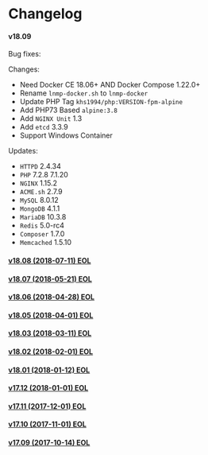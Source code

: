 Changelog
==============

#### v18.09

Bug fixes:

Changes:

* Need Docker CE 18.06+ AND Docker Compose 1.22.0+
* Rename `lnmp-docker.sh` to `lnmp-docker`
* Update PHP Tag `khs1994/php:VERSION-fpm-alpine`
* Add PHP73 Based `alpine:3.8`
* Add `NGINX Unit` 1.3
* Add `etcd` 3.3.9
* Support Windows Container

Updates:

* `HTTPD` 2.4.34
* `PHP` 7.2.8 7.1.20
* `NGINX` 1.15.2
* `ACME.sh` 2.7.9
* `MySQL` 8.0.12
* `MongoDB` 4.1.1
* `MariaDB` 10.3.8
* `Redis` 5.0-rc4
* `Composer` 1.7.0
* `Memcached` 1.5.10

#### [v18.08 (2018-07-11) EOL](https://github.com/khs1994-docker/lnmp/releases/tag/v18.08)

#### [v18.07 (2018-05-21) EOL](https://github.com/khs1994-docker/lnmp/releases/tag/v18.07)

#### [v18.06 (2018-04-28) EOL](https://github.com/khs1994-docker/lnmp/releases/tag/v18.06)

#### [v18.05 (2018-04-01) EOL](https://github.com/khs1994-docker/lnmp/releases/tag/v18.05)

#### [v18.03 (2018-03-11) EOL](https://github.com/khs1994-docker/lnmp/releases/tag/v18.03)

#### [v18.02 (2018-02-01) EOL](https://github.com/khs1994-docker/lnmp/releases/tag/v18.02)

#### [v18.01 (2018-01-12) EOL](https://github.com/khs1994-docker/lnmp/releases/tag/v18.01)

#### [v17.12 (2018-01-01) EOL](https://github.com/khs1994-docker/lnmp/releases/tag/v17.12)

#### [v17.11 (2017-12-01) EOL](https://github.com/khs1994-docker/lnmp/releases/tag/v17.11)

#### [v17.10 (2017-11-01) EOL](https://github.com/khs1994-docker/lnmp/releases/tag/v17.10)

#### [v17.09 (2017-10-14) EOL](https://github.com/khs1994-docker/lnmp/releases/tag/v17.09)
